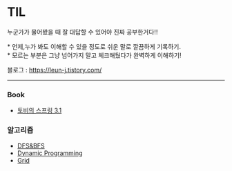 # TIL


누군가가 물어봤을 때 잘 대답할 수 있어야 진짜 공부한거다!!</br>

\*  언제,누가 봐도 이해할 수 있을 정도로 쉬운 말로 깔끔하게 기록하기.</br>
\*  모르는 부분은 그냥 넘어가지 말고 체크해뒀다가 완벽하게 이해하기!</br>

블로그 : https://leun-j.tistory.com/

---
### Book
* [토비의 스프링 3.1](https://github.com/leunj8751/TIL/tree/main/book/%ED%86%A0%EB%B9%84%EC%9D%98%EC%8A%A4%ED%94%84%EB%A7%813.1)

### 알고리즘
  * [DFS&BFS](https://github.com/leunj8751/TIL/tree/main/Algorithm/DFS%26BFS)
  * [Dynamic Programming](https://github.com/leunj8751/TIL/tree/main/Algorithm/Dynamic%20Programming)
  * [Grid](https://github.com/leunj8751/TIL/tree/main/Algorithm/Grid)
  
